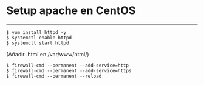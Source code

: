 # Setup apache en CentOS
---
````terminal
$ yum install httpd -y
$ systemctl enable httpd
$ systemctl start httpd
````
(Añadir .html en /var/www/html/)
````terminal
$ firewall-cmd --permanent --add-service=http
$ firewall-cmd --permanent --add-service=https
$ firewall-cmd --permanent --reload
````